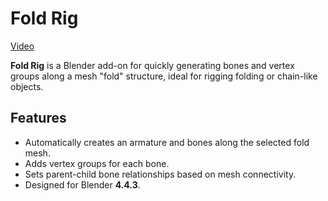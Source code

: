 # Fold Rig

[Video](shorty.mp4)

**Fold Rig** is a Blender add-on for quickly generating bones and vertex groups along a mesh "fold" structure, ideal for rigging folding or chain-like objects.

## Features

- Automatically creates an armature and bones along the selected fold mesh.
- Adds vertex groups for each bone.
- Sets parent-child bone relationships based on mesh connectivity.
- Designed for Blender **4.4.3**.
